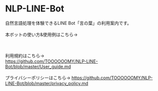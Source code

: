 # NLP-LINE-Bot
自然言語処理を体験できるLINE Bot「言の葉」の利用案内です。
<br><br>
本ボットの使い方&使用例はこちら→

<br><br>
利用規約はこちら→
<br>
https://github.com/TOOOOOOMY/NLP-LINE-Bot/blob/master/User_guide.md
<br><br>
プライバシーポリシーはこちら→
https://github.com/TOOOOOOMY/NLP-LINE-Bot/blob/master/privacy_policy.md

